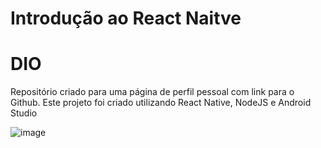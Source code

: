 # Introdução ao React Naitve
# DIO
Repositório criado para uma página de perfil pessoal com link para o Github. Este projeto foi criado utilizando React Native,  NodeJS e Android Studio

![image](https://user-images.githubusercontent.com/43658661/175831341-efe802e8-8838-4bcc-9b51-c116e4a93a2e.png)

